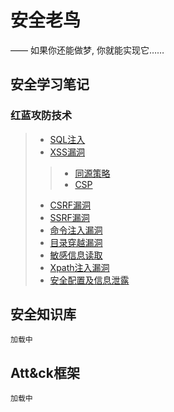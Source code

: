 # 安全老鸟

—— 如果你还能做梦, 你就能实现它……

## 安全学习笔记

### 红蓝攻防技术

> * [SQL注入](/source/vuln/sql/)
> * [XSS漏洞](/source/vuln/xss/)
>> * [同源策略](/source/vuln/cors/)
>> * [CSP](/source/vuln/csp/)
> * [CSRF漏洞](/source/vuln/csrf/)
> * [SSRF漏洞](/source/vuln/ssrf/)
> * [命令注入漏洞](/source/vuln/cmd/)
> * [目录穿越漏洞](/source/vuln/pathtraversal/)
> * [敏感信息读取](/source/vuln/fileread/)
> * [Xpath注入漏洞](/source/vuln/xpath/)
> * [安全配置及信息泄露](/source/vuln/config/)

## 安全知识库

    加载中

## Att&ck框架

    加载中